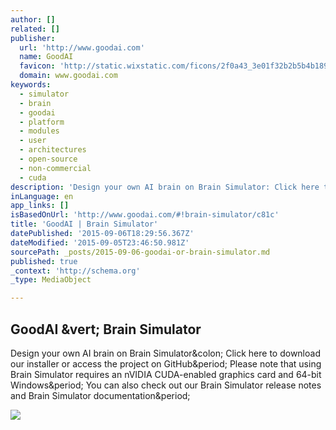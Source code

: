 ```yaml
---
author: []
related: []
publisher:
  url: 'http://www.goodai.com'
  name: GoodAI
  favicon: 'http://static.wixstatic.com/ficons/2f0a43_3e01f32b2b5b4b1899fb00306567da7b.png'
  domain: www.goodai.com
keywords:
  - simulator
  - brain
  - goodai
  - platform
  - modules
  - user
  - architectures
  - open-source
  - non-commercial
  - cuda
description: 'Design your own AI brain on Brain Simulator: Click here to download our installer or access the project on GitHub. Please note that using Brain Simulator requires an nVIDIA CUDA-enabled graphics card and 64-bit Windows. You can also check out our Brain Simulator release notes and Brain Simulator documentation.'
inLanguage: en
app_links: []
isBasedOnUrl: 'http://www.goodai.com/#!brain-simulator/c81c'
title: 'GoodAI | Brain Simulator'
datePublished: '2015-09-06T18:29:56.367Z'
dateModified: '2015-09-05T23:46:50.981Z'
sourcePath: _posts/2015-09-06-goodai-or-brain-simulator.md
published: true
_context: 'http://schema.org'
_type: MediaObject

---
```

<article style=""><h1>GoodAI &amp;vert; Brain Simulator</h1><p>Design your own AI brain on Brain Simulator&amp;colon; Click here to download our installer or access the project on GitHub&amp;period; Please note that using Brain Simulator requires an nVIDIA CUDA-enabled graphics card and 64-bit Windows&amp;period; You can also check out our Brain Simulator release notes and Brain Simulator documentation&amp;period;</p><img src="http://i3.ytimg.com/vi/froJfzmwj18/hqdefault.jpg" /></article>